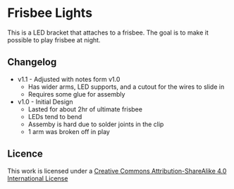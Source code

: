 # Frisbee Lights

This is a LED bracket that attaches to a frisbee. The goal is to make it possible to play frisbee at night.


## Changelog

  * v1.1 - Adjusted with notes form v1.0
    * Has wider arms, LED supports, and a cutout for the wires to slide in
    * Requires some glue for assembly
  * v1.0 - Initial Design
    * Lasted for about 2hr of ultimate frisbee
    * LEDs tend to bend
    * Assemby is hard due to solder joints in the clip
    * 1 arm was broken off in play


## Licence

This work is licensed under a [Creative Commons Attribution-ShareAlike 4.0 International License](http://creativecommons.org/licenses/by-sa/4.0/)
